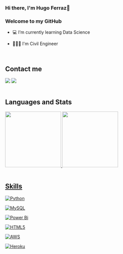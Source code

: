### Hi there, I'm Hugo Ferraz👋
### Welcome to my GitHub  

- 💻 I’m currently learning Data Science 

- 👷🏽‍♂️ I'm Civil Engineer
<br>
<div>
    <h2>Contact me</h2>
   <a href="https://www.linkedin.com/in/hugo-vasconcelos-35389340/" target="_blank"><img src="https://img.shields.io/badge/-LinkedIn-%230077B5?style=for-the-badge&logo=linkedin&logoColor=white" target="_blank"></a>  
    <a href = "mailto:hugovfdcarvalho@gmail.com"><img src="https://img.shields.io/badge/-Gmail-%23333?style=for-the-badge&logo=gmail&logoColor=white" target="_blank"></a>
</div>
<br>
<div>
    <h2>Languages and Stats</h2>
  <a href="https://github.com/hugoferraz5">
  <img height="180em" src="https://github-readme-stats.vercel.app/api/top-langs?username=hugoferraz5&layout=compact&langs_count=7&theme=dark"/>
  <img height="180em" src="https://github-readme-stats.vercel.app/api?username=hugoferraz5&show_icons=true&theme=dark&include_all_commits=true&count_private=true"/>
</div>
<div style="display: inline_block"><br>
    <h2>Skills</h2>
    
  ![Python](https://img.shields.io/badge/python-3670A0?style=for-the-badge&logo=python&logoColor=ffdd54)
    
  ![MySQL](https://img.shields.io/badge/mysql-%2300f.svg?style=for-the-badge&logo=mysql&logoColor=white)
    
  ![Power Bi](https://img.shields.io/badge/power_bi-F2C811?style=for-the-badge&logo=powerbi&logoColor=black)
    
  ![HTML5](https://img.shields.io/badge/html5-%23E34F26.svg?style=for-the-badge&logo=html5&logoColor=white)
  
  ![AWS](https://img.shields.io/badge/AWS-%23FF9900.svg?style=for-the-badge&logo=amazon-aws&logoColor=white)
  
  ![Heroku](https://img.shields.io/badge/heroku-%23430098.svg?style=for-the-badge&logo=heroku&logoColor=white)

</div>
